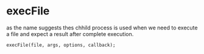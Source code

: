 # execFile


as the name suggests thes chhild process is used when we need to execute a file  and expect a result after complete execution.

```
execFile(file, args, options, callback);

```